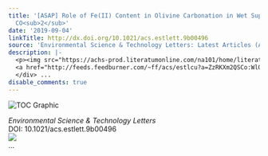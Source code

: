 ```yaml
---
title: '[ASAP] Role of Fe(II) Content in Olivine Carbonation in Wet Supercritical
  CO<sub>2</sub>'
date: '2019-09-04'
linkTitle: http://dx.doi.org/10.1021/acs.estlett.9b00496
source: 'Environmental Science & Technology Letters: Latest Articles (ACS Publications)'
description: |-
  <p><img src="https://achs-prod.literatumonline.com/na101/home/literatum/publisher/achs/journals/content/estlcu/0/estlcu.ahead-of-print/acs.estlett.9b00496/20190904/images/medium/ez9b00496_0003.gif" alt="TOC Graphic"/></p><div><cite>Environmental Science & Technology Letters</cite></div><div>DOI: 10.1021/acs.estlett.9b00496</div><div class="feedflare">
  <a href="http://feeds.feedburner.com/~ff/acs/estlcu?a=ZzRKXm2QSCo:WlQalSV_RnM:yIl2AUoC8zA"><img src="http://feeds.feedburner.com/~ff/acs/estlcu?d=yIl2AUoC8zA" border="0"></img></a>
  </div> ...
disable_comments: true
---
```

<p><img src="https://achs-prod.literatumonline.com/na101/home/literatum/publisher/achs/journals/content/estlcu/0/estlcu.ahead-of-print/acs.estlett.9b00496/20190904/images/medium/ez9b00496_0003.gif" alt="TOC Graphic"/></p><div><cite>Environmental Science & Technology Letters</cite></div><div>DOI: 10.1021/acs.estlett.9b00496</div><div class="feedflare">
<a href="http://feeds.feedburner.com/~ff/acs/estlcu?a=ZzRKXm2QSCo:WlQalSV_RnM:yIl2AUoC8zA"><img src="http://feeds.feedburner.com/~ff/acs/estlcu?d=yIl2AUoC8zA" border="0"></img></a>
</div> ...